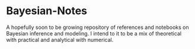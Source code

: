 # Bayesian-Notes

A hopefully soon to be growing repository of references and notebooks on Bayesian inference and modeling.
I intend to it to be a mix of theoretical with practical and analytical with numerical.
